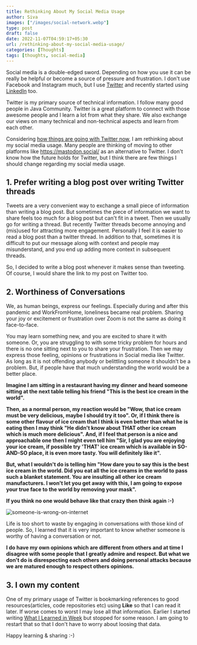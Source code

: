 ```yaml
---
title: Rethinking About My Social Media Usage
author: Siva
images: ["/images/social-network.webp"]
type: post
draft: false
date: 2022-11-07T04:59:17+05:30
url: /rethinking-about-my-social-media-usage/
categories: [Thoughts]
tags: [thoughts, social-media]
---
```

Social media is a double-edged sword. Depending on how you use it can be really be helpful or become a source of pressure and frustration.
I don't use Facebook and Instagram much, but I use [Twitter](https://twitter.com/sivalabs) and recently started using [LinkedIn](https://www.linkedin.com/in/siva-prasad-reddy-katamreddy/) too.

<!--more-->


Twitter is my primary source of technical information. I follow many good people in Java Community.
Twitter is a great platform to connect with those awesome people and I learn a lot from what they share.
We also exchange our views on many technical and non-technical aspects and learn from each other.

Considering [how things are going with Twitter now](https://twitter.com/search?q=twitter%20layoffs), I am rethinking about my social media usage.
Many people are thinking of moving to other platforms like https://mastodon.social/ as an alternative to Twitter.
I don't know how the future holds for Twitter, but I think there are few things I should change regarding my social media usage.

## 1. Prefer writing a blog post over writing Twitter threads
Tweets are a very convenient way to exchange a small piece of information than writing a blog post.
But sometimes the piece of information we want to share feels too much for a blog post but can't fit in a tweet. 
Then we usually go for writing a thread. But recently Twitter threads become annoying and (mis)used for attracting more engagement.
Personally I feel it is easier to read a blog post than a twitter thread.
In addition to that, sometimes it is difficult to put our message along with context and people may misunderstand, and you end up adding more context in subsequent threads.

So, I decided to write a blog post whenever it makes sense than tweeting. 
Of course, I would share the link to my post on Twitter too.

## 2. Worthiness of Conversations
We, as human beings, express our feelings. Especially during and after this pandemic and WorkFromHome, loneliness became real problem.
Sharing your joy or excitement or frustration over Zoom is not the same as doing it face-to-face.

You may learn something new, and you are excited to share it with someone. 
Or, you are struggling to with some tricky problem for hours and there is no one sitting next to you to share your frustration.
Then we may express those feeling, opinions or frustrations in Social media like Twitter. 
As long as it is not offending anybody or belittling someone it shouldn't be a problem.
But, if people have that much understanding the world would be a better place.

**Imagine I am sitting in a restaurant having my dinner and heard someone sitting at the next table telling his friend "This is the best ice cream in the world".**

**Then, as a normal person, my reaction would be "Wow, that ice cream must be very delicious, maybe I should try it too". Or, if I think there is some other flavour of ice cream that I think is even better than what he is eating then I may think "He didn't know about THAT other ice cream which is much more delicious".
And, if I feel that person is a nice and approachable one then I might even tell him "Sir, I glad you are enjoying your ice cream, if possible try 'THAT' ice cream which is available in SO-AND-SO place, it is even more tasty. You will definitely like it".**

**But, what I wouldn't do is telling him "How dare you to say this is the best ice cream in the world. Did you eat all the ice creams in the world to pass such a blanket statement. 
You are insulting all other ice cream manufacturers. I won't let you get away with this, I am going to expose your true face to the world by removing your mask".**

**If you think no one would behave like that crazy then think again :-)**

![someone-is-wrong-on-internet](/images/someone-is-wrong-on-internet.webp "someone-is-wrong-on-internet")

Life is too short to waste by engaging in conversations with those kind of people.
So, I learned that it is very important to know whether someone is worthy of having a conversation or not.

**I do have my own opinions which are different from others and at time I disagree with some people that I greatly admire and respect.
But what we don't do is disrespecting each others and doing personal attacks because we are matured enough to respect others opinions.**

## 3. I own my content
One of my primary usage of Twitter is bookmarking references to good resources(articles, code repositories etc) using **Like** so that I can read it later.
If worse comes to worst I may lose all that information. 
Earlier I started writing [What I Learned in Week](https://www.sivalabs.in/what-i-learned-2020-week-14/) but stopped for some reason.
I am going to restart that so that I don't have to worry about loosing that data.

Happy learning & sharing :-)

